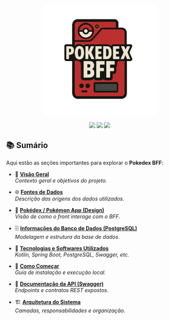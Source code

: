 <p align="center">
  <img width="300" src="doc/icons/bff.png" />
</p>
<p align="center">
  <img src="https://img.shields.io/badge/status-active-brightgreen" />
  <img src="https://img.shields.io/badge/version-1.0.0-blue" />
  <img src="https://img.shields.io/badge/license-Apache%202.0-orange" />
</p>

## 📚 Sumário

Aqui estão as seções importantes para explorar o **Pokedex BFF**:

* 📖 [**Visão Geral**](doc/OVERVIEW.md)  
  _Contexto geral e objetivos do projeto._

* 🌐 [**Fontes de Dados**](doc/DATA_SOURCES.md)  
  _Descrição das origens dos dados utilizados._

* 🎨 [**Pokédex / Pokémon App (Design)**](doc/POKEDEX_APP.md)  
  _Visão de como o front interage com o BFF._

* 🗄️ [**Informações do Banco de Dados (PostgreSQL)**](doc/DATABASE.md)  
  _Modelagem e estrutura da base de dados._

* 🧰 [**Tecnologias e Softwares Utilizados**](doc/TECHNOLOGIES.md)  
  _Kotlin, Spring Boot, PostgreSQL, Swagger, etc._

* 🚀 [**Como Começar**](doc/GETTING_STARTED.md)  
  _Guia de instalação e execução local._

* 📘 [**Documentação da API (Swagger)**](doc/SWAGGER.md)  
  _Endpoints e contratos REST expostos._

* 🏗️ [**Arquitetura do Sistema**](doc/ARCHITECTURE.md)  
  _Camadas, responsabilidades e organização._


